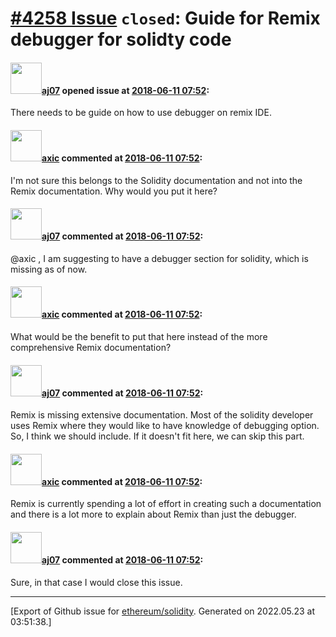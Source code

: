 # [\#4258 Issue](https://github.com/ethereum/solidity/issues/4258) `closed`: Guide for Remix debugger for solidty code

#### <img src="https://avatars.githubusercontent.com/u/9623159?v=4" width="50">[aj07](https://github.com/aj07) opened issue at [2018-06-11 07:52](https://github.com/ethereum/solidity/issues/4258):

There needs to be guide on how to use debugger on remix IDE.

#### <img src="https://avatars.githubusercontent.com/u/20340?v=4" width="50">[axic](https://github.com/axic) commented at [2018-06-11 07:52](https://github.com/ethereum/solidity/issues/4258#issuecomment-396187696):

I'm not sure this belongs to the Solidity documentation and not into the Remix documentation. Why would you put it here?

#### <img src="https://avatars.githubusercontent.com/u/9623159?v=4" width="50">[aj07](https://github.com/aj07) commented at [2018-06-11 07:52](https://github.com/ethereum/solidity/issues/4258#issuecomment-396273769):

@axic , I am suggesting to have a debugger section for solidity, which is missing as of now.

#### <img src="https://avatars.githubusercontent.com/u/20340?v=4" width="50">[axic](https://github.com/axic) commented at [2018-06-11 07:52](https://github.com/ethereum/solidity/issues/4258#issuecomment-396274379):

What would be the benefit to put that here instead of the more comprehensive Remix documentation?

#### <img src="https://avatars.githubusercontent.com/u/9623159?v=4" width="50">[aj07](https://github.com/aj07) commented at [2018-06-11 07:52](https://github.com/ethereum/solidity/issues/4258#issuecomment-396275623):

Remix is missing extensive documentation. Most of the solidity developer uses Remix where they would like to have knowledge of debugging option. So, I think we should include. If it doesn't fit here, we can skip this part.

#### <img src="https://avatars.githubusercontent.com/u/20340?v=4" width="50">[axic](https://github.com/axic) commented at [2018-06-11 07:52](https://github.com/ethereum/solidity/issues/4258#issuecomment-396277547):

Remix is currently spending a lot of effort in creating such a documentation and there is a lot more to explain about Remix than just the debugger.

#### <img src="https://avatars.githubusercontent.com/u/9623159?v=4" width="50">[aj07](https://github.com/aj07) commented at [2018-06-11 07:52](https://github.com/ethereum/solidity/issues/4258#issuecomment-396278873):

Sure, in that case I would close this issue.


-------------------------------------------------------------------------------



[Export of Github issue for [ethereum/solidity](https://github.com/ethereum/solidity). Generated on 2022.05.23 at 03:51:38.]

